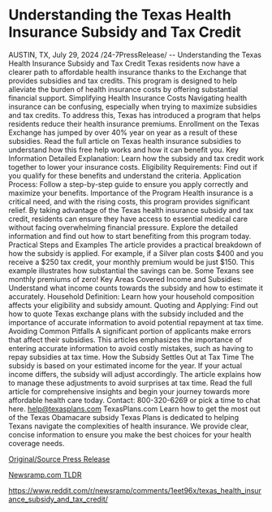 # Understanding the Texas Health Insurance Subsidy and Tax Credit

AUSTIN, TX, July 29, 2024 /24-7PressRelease/ -- Understanding the Texas Health Insurance Subsidy and Tax Credit  Texas residents now have a clearer path to affordable health insurance thanks to the Exchange that provides subsidies and tax credits. This program is designed to help alleviate the burden of health insurance costs by offering substantial financial support.  Simplifying Health Insurance Costs  Navigating health insurance can be confusing, especially when trying to maximize subsidies and tax credits. To address this, Texas has introduced a program that helps residents reduce their health insurance premiums.   Enrollment on the Texas Exchange has jumped by over 40% year on year as a result of these subsidies.  Read the full article on Texas health insurance subsidies to understand how this free help works and how it can benefit you.  Key Information  Detailed Explanation: Learn how the subsidy and tax credit work together to lower your insurance costs. Eligibility Requirements: Find out if you qualify for these benefits and understand the criteria. Application Process: Follow a step-by-step guide to ensure you apply correctly and maximize your benefits. Importance of the Program Health insurance is a critical need, and with the rising costs, this program provides significant relief. By taking advantage of the Texas health insurance subsidy and tax credit, residents can ensure they have access to essential medical care without facing overwhelming financial pressure.  Explore the detailed information and find out how to start benefiting from this program today.  Practical Steps and Examples  The article provides a practical breakdown of how the subsidy is applied. For example, if a Silver plan costs $400 and you receive a $250 tax credit, your monthly premium would be just $150. This example illustrates how substantial the savings can be. Some Texans see monthly premiums of zero!  Key Areas Covered  Income and Subsidies: Understand what income counts towards the subsidy and how to estimate it accurately. Household Definition: Learn how your household composition affects your eligibility and subsidy amount. Quoting and Applying: Find out how to quote Texas exchange plans with the subsidy included and the importance of accurate information to avoid potential repayment at tax time. Avoiding Common Pitfalls  A significant portion of applicants make errors that affect their subsidies. This articles emphasizes the importance of entering accurate information to avoid costly mistakes, such as having to repay subsidies at tax time.  How the Subsidy Settles Out at Tax Time  The subsidy is based on your estimated income for the year. If your actual income differs, the subsidy will adjust accordingly. The article explains how to manage these adjustments to avoid surprises at tax time.  Read the full article  for comprehensive insights and begin your journey towards more affordable health care today.  Contact:  800-320-6269 or pick a time to chat here. help@texasplans.com TexasPlans.com Learn how to get the most out of the Texas Obamacare subsidy  Texas Plans is dedicated to helping Texans navigate the complexities of health insurance. We provide clear, concise information to ensure you make the best choices for your health coverage needs. 

[Original/Source Press Release](https://www.24-7pressrelease.com/press-release/512912/understanding-the-texas-health-insurance-subsidy-and-tax-credit)
                    

[Newsramp.com TLDR](None) 

https://www.reddit.com/r/newsramp/comments/1eet96x/texas_health_insurance_subsidy_and_tax_credit/